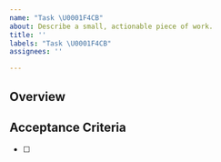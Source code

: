 ```yaml
---
name: "Task \U0001F4CB"
about: Describe a small, actionable piece of work.
title: ''
labels: "Task \U0001F4CB"
assignees: ''

---
```


## Overview



## Acceptance Criteria
- [ ] 
